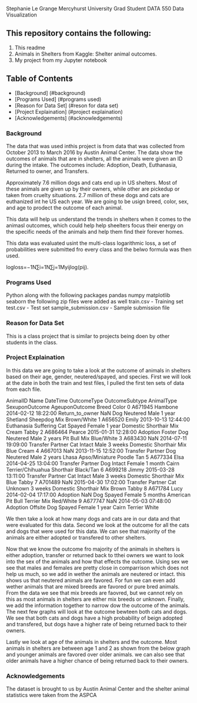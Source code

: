 Stephanie Le Grange
Mercyhurst University Grad Student
DATA 550 Data Visualization

## This repository contains the following:
1. This readme
2. Animals in Shelters from Kaggle: Shelter animal outcomes.
3. My project from my Jupyter notebook

## Table of Contents

- [Background] (#background)
- [Programs Used] (#programs used)
- [Reason for Data Set] (#reson for data set)
- [Project Explaination] (#project explaination)
- [Acknowledgements] (#acknowledgements)

### Background

The data that was used inthis project is from data that was collected from October 2013 to March 2016 by Austin Animal Center. 
The data show the outcomes of animals that are in shelters, all the animals were given an ID during the intake.
The outcomes include: Adoption, Death, Euthanasia, Returned to owner, and Transfers.

Approximately 7.6 million dogs and cats end up in US shelters. Most of these animals are given up by their owners, while other are pickedup or taken from cruelty situations. 2.7 million of these dogs and cats are euthanized int he US each year.
We are going to be usign breed, color, sex, and age to prodect the outcome of each animal.

This data will help us understand the trends in shelters when it comes to the animasl outcomes, which could help help sheelters focus their energy on the specific needs of the animals and help them find their forever homes.

This data was evaluated usint the multi-class logarithmic loss, a set of probabilities were submitted fro every class and the belwo formula was then used. 

logloss=−1N∑i=1N∑j=1Myijlog(pij).

### Programs Used

Python along with the following packages 
pandas
numpy
matplotlib
seaborn
the following zip files were added as well
train.csv - Training set
test.csv - Test set
sample_submission.csv - Sample submission file 

### Reason for Data Set

This is a class project that is similar to projects being doen by other students in the class. 

### Project Explaination

In this data we are going to take a look at the outcome of animals in shelters based on their age, gender, neutered/spayed, and species.
First we will look at the date in both the train and test files, I pulled the first ten sets of data from each file.

AnimalID	Name	DateTime	OutcomeType	OutcomeSubtype	AnimalType	SexuponOutcome	AgeuponOutcome	Breed	Color
0	A671945	Hambone	2014-02-12 18:22:00	Return_to_owner	NaN	Dog	Neutered Male	1 year	Shetland Sheepdog Mix	Brown/White
1	A656520	Emily	2013-10-13 12:44:00	Euthanasia	Suffering	Cat	Spayed Female	1 year	Domestic Shorthair Mix	Cream Tabby
2	A686464	Pearce	2015-01-31 12:28:00	Adoption	Foster	Dog	Neutered Male	2 years	Pit Bull Mix	Blue/White
3	A683430	NaN	2014-07-11 19:09:00	Transfer	Partner	Cat	Intact Male	3 weeks	Domestic Shorthair Mix	Blue Cream
4	A667013	NaN	2013-11-15 12:52:00	Transfer	Partner	Dog	Neutered Male	2 years	Lhasa Apso/Miniature Poodle	Tan
5	A677334	Elsa	2014-04-25 13:04:00	Transfer	Partner	Dog	Intact Female	1 month	Cairn Terrier/Chihuahua Shorthair	Black/Tan
6	A699218	Jimmy	2015-03-28 13:11:00	Transfer	Partner	Cat	Intact Male	3 weeks	Domestic Shorthair Mix	Blue Tabby
7	A701489	NaN	2015-04-30 17:02:00	Transfer	Partner	Cat	Unknown	3 weeks	Domestic Shorthair Mix	Brown Tabby
8	A671784	Lucy	2014-02-04 17:17:00	Adoption	NaN	Dog	Spayed Female	5 months	American Pit Bull Terrier Mix	Red/White
9	A677747	NaN	2014-05-03 07:48:00	Adoption	Offsite	Dog	Spayed Female	1 year	Cairn Terrier	White

We then take a look at how many dogs and cats are in our data and that were evaluated for this data.
Second we look at the outcome for all the cats and dogs that were used for this data. We can see that majority of the animals are either adopted or transfered to other shelters.

Now that we know the outcome fro majority of the animals in shelters is either adoption, transfer or returned back to tthei owners we want to look into the sex of the animals and how that effects the outcome.
Using sex we see that males and females are pretty close in comparrison which does not help us much, so we add in wether the animals are neutered or intact. this shows us that neutered animals are favored. 
For fun we can even add wether animals that are mixed breeds are favored or pure bred animals. From the data we see that mix breeds are faovred, but we cannot rely on this as most animals in shelters are either mix breeds or unknown.
Finally, we add the information together to narrow dow the outcome of the animals. The next few graphs will look at the outcome bewteen both cats and dogs.
We see that both cats and dogs have a high probability of beign adopted and transfered, but dogs have a higher rate of being returned back to their owners. 

Lastly we look at age of the animals in shelters and the outcome. Most animals in shelters are between age 1 and 2 as shown from the below graph and younger animals are favored over older animals. we can also see that older animals have a higher chance of being returned back to their owners. 




### Acknowledgements

The dataset is brought to us by Austin Animal Center and the shelter animal statistics were taken from the ASPCA
